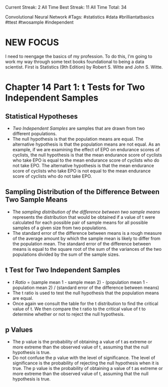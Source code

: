 Current Streak: 2
All Time Best Streak: 11
All Time Total: 34

Convolutional Neural Network
#Tags: #statistics #data #brilliantatbasics #ttest #twosample #independent

# NEW FOCUS
I need to reengage the basics of my profession. To do this, I'm going to work my way through some text books foundational to being a data scientist. First is Statistics (9th Edition) by Robert S. Witte and John S. Witte. 

# Chapter 14 Part 1: t Tests for Two Independent Samples

## Statistical Hypotheses
- *Two Independent Samples* are samples that are drawn from two different populations.
- The null hypothesis is that the population means are equal. The alternative hypothesis is that the population means are not equal. As an example, if we are examining the effect of EPO on endurance scores of cyclists, the null hypothesis is that the mean endurance score of cyclists who take EPO is equal to the mean endurance score of cyclists who do not take EPO. The alternative hypothesis is that the mean endurance score of cyclists who take EPO is not equal to the mean endurance score of cyclists who do not take EPO.

## Sampling Distribution of the Difference Between Two Sample Means
- The *sampling distribution of the difference between two sample means* represents the distribution that would be obtained if a value of t were calculated for each possible pair of sample means for all possible samples of a given size from two populations.
- The standard error of the difference between means is a rough measure of the average amount by which the sample mean is likely to differ from the population mean. The standard error of the difference between means is equal to the square root of the sum of the variances of the two populations divided by the sum of the sample sizes.

## t Test for Two Independent Samples
- *t Ratio* = (sample mean 1 - sample mean 2) - (population mean 1 - population mean 2) / (standard error of the difference between means)
- The t ratio is used to test the null hypothesis that the population means are equal.
- Once again we consult the table for the t distribution to find the critical value of t. We then compare the t ratio to the critical value of t to determine whether or not to reject the null hypothesis.

## p Values
- The p value is the probability of obtaining a value of t as extreme or more extreme than the observed value of t, assuming that the null hypothesis is true.
- Do not confuse the p value with the level of significance. The level of significance is the probability of rejecting the null hypothesis when it is true. The p value is the probability of obtaining a value of t as extreme or more extreme than the observed value of t, assuming that the null hypothesis is true.